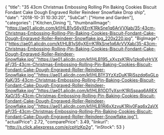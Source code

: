 {
	"title": "35 43cm Christmas Embossing Rolling Pin Baking Cookies Biscuit Fondant Cake Dough Engraved Roller Reindeer Snowflake Drop ship",
	"date": "2018-10-31 10:30:20",
	"SubCat": ["Home and Garden"],
	"categories": ["Kitchen,Dining "],
	"thumbnailImage": "https://ae01.alicdn.com/kf/HLB1vS6yXErrK1RkSne1q6ArVVXab/35-43cm-Christmas-Embossing-Rolling-Pin-Baking-Cookies-Biscuit-Fondant-Cake-Dough-Engraved-Roller-Reindeer-Snowflake.jpg_220x220.jpg",
	"BigImage": ["https://ae01.alicdn.com/kf/HLB1vS6yXErrK1RkSne1q6ArVVXab/35-43cm-Christmas-Embossing-Rolling-Pin-Baking-Cookies-Biscuit-Fondant-Cake-Dough-Engraved-Roller-Reindeer-Snowflake.jpg","https://ae01.alicdn.com/kf/HLB195_xXyzxK1Rjy1zkq6yHrVXaF/35-43cm-Christmas-Embossing-Rolling-Pin-Baking-Cookies-Biscuit-Fondant-Cake-Dough-Engraved-Roller-Reindeer-Snowflake.jpg","https://ae01.alicdn.com/kf/HLB1Y3YzXzDuK1RjSszdq6xGLpXaK/35-43cm-Christmas-Embossing-Rolling-Pin-Baking-Cookies-Biscuit-Fondant-Cake-Dough-Engraved-Roller-Reindeer-Snowflake.jpg","https://ae01.alicdn.com/kf/HLB1ODTyXsrrK1RjSspaq6AREXXaO/35-43cm-Christmas-Embossing-Rolling-Pin-Baking-Cookies-Biscuit-Fondant-Cake-Dough-Engraved-Roller-Reindeer-Snowflake.jpg","https://ae01.alicdn.com/kf/HLB1Ri6xXzvuK1Rjy0Faq6x2aVXaP/35-43cm-Christmas-Embossing-Rolling-Pin-Baking-Cookies-Biscuit-Fondant-Cake-Dough-Engraved-Roller-Reindeer-Snowflake.jpg"],
	"actualPrice": 2.72,
	"comparePrice": 3.49,
	"linkurl": "http://s.click.aliexpress.com/e/cpHzKp2g",
	"inStock": 53
}
